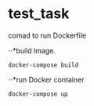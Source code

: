 # test_task

comad to run Dockerfile

⋅⋅*build image.

```
docker-compose build
```

⋅⋅*run Docker container

```
docker-compose up
```
